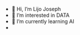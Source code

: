 - 👋 Hi, I’m Lijo Joseph
- 👀 I’m interested in DATA
- 🌱 I’m currently learning AI
- 
  

<!---
LIJO20041997/LIJO20041997 is a ✨ special ✨ repository because its `README.md` (this file) appears on your GitHub profile.

--->
